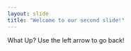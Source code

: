 ```yaml
---
layout: slide
title: "Welcome to our second slide!"
---
```

What Up?
Use the left arrow to go back!
